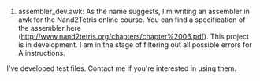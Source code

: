 1. assembler_dev.awk: As the name suggests, I'm writing an assembler in awk for the Nand2Tetris online course. You can find a specification of the assembler here (http://www.nand2tetris.org/chapters/chapter%2006.pdf). This project is in development. I am in the stage of filtering out all possible errors for A instructions.


I've developed test files. Contact me if you're interested in using them.
